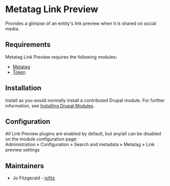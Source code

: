 # Metatag Link Preview

Provides a glimpse of an entity's link preview when it is shared on social media.


## Requirements

Metatag Link Preview requires the following modules:

- [Metatag](https://www.drupal.org/project/metatag)
- [Token](https://www.drupal.org/project/token)


## Installation

Install as you would normally install a contributed Drupal module. For further
information, see
[Installing Drupal Modules](https://www.drupal.org/docs/extending-drupal/installing-drupal-modules).


## Configuration

All Link Preview plugins are enabled by default, but any/all can be disabled on
the module configuration page:\
Administration » Configuration » Search and metadata » Metatag » Link preview settings


## Maintainers

- Jo Fitzgerald - [jofitz](https://www.drupal.org/u/jofitz)
